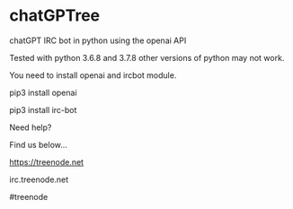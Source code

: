 # chatGPTree
chatGPT IRC bot in python using the openai API

Tested with python 3.6.8 and 3.7.8 other versions of python may not work.

You need to install openai and ircbot module.

pip3 install openai

pip3 install irc-bot

Need help?

Find us below...


https://treenode.net 

irc.treenode.net

#treenode
